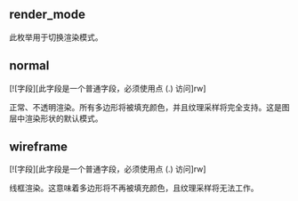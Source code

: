 ## render_mode

此枚举用于切换渲染模式。

## normal

[![字段][此字段是一个普通字段，必须使用点 (.) 访问]rw]

正常、不透明渲染。所有多边形将被填充颜色，并且纹理采样将完全支持。这是图层中渲染形状的默认模式。

## wireframe

[![字段][此字段是一个普通字段，必须使用点 (.) 访问]rw]

线框渲染。这意味着多边形将不再被填充颜色，且纹理采样将无法工作。
